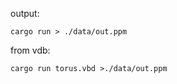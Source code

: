 output:
```shell
cargo run > ./data/out.ppm
```
from vdb:
```shell
cargo run torus.vbd >./data/out.ppm
```
